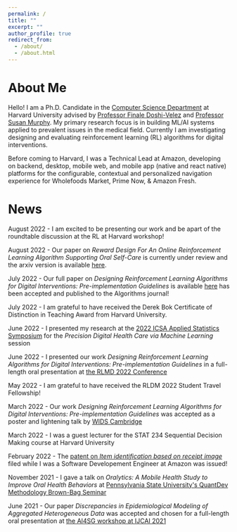 ```yaml
---
permalink: /
title: ""
excerpt: ""
author_profile: true
redirect_from:
  - /about/
  - /about.html
---
```


# About Me
Hello! I am a Ph.D. Candidate in the [Computer Science Department](https://www.seas.harvard.edu/computer-science) at Harvard University advised by [Professor Finale Doshi-Velez](https://finale.seas.harvard.edu/) and [Professor Susan Murphy](http://people.seas.harvard.edu/~samurphy/). My primary research focus is in building ML/AI systems applied to prevalent issues in the medical field. Currently I am investigating designing and evaluating reinforcement learning (RL) algorithms for digital interventions.

Before coming to Harvard, I was a Technical Lead at Amazon, developing on backend, desktop, mobile web, and mobile app (native and react native) platforms for the configurable, contextual and personalized navigation experience for Wholefoods Market, Prime Now, & Amazon Fresh.

# News
August 2022 - I am excited to be presenting our work and be apart of the roundtable discussion at the RL at Harvard workshop!

August 2022 - Our paper on *Reward Design For An Online Reinforcement Learning Algorithm Supporting Oral Self-Care* is currently under review and the arxiv version is available [here](https://arxiv.org/abs/2208.07406).

July 2022 - Our full paper on *Designing Reinforcement Learning Algorithms for Digital Interventions: Pre-implementation Guidelines* is available [here](https://www.mdpi.com/1999-4893/15/8/255) has been accepted and published to the Algorithms journal!

July 2022 - I am grateful to have received the
Derek Bok Certificate of Distinction in Teaching Award from Harvard University.

June 2022 - I presented my research at the [2022 ICSA Applied Statistics Symposium](https://symposium2022.icsa.org/) for the *Precision Digital Health Care via Machine Learning* session

June 2022 - I presented our work *Designing Reinforcement Learning Algorithms for Digital Interventions: Pre-implementation Guidelines* in a full-length oral presentation at [the RLMD 2022 Conference](https://rldm.org/)

May 2022 - I am grateful to have received the RLDM 2022 Student Travel Fellowship!

March 2022 - Our work *Designing Reinforcement Learning Algorithms for Digital Interventions: Pre-implementation Guidelines* was accepted as a poster and lightening talk by [WIDS Cambridge](https://www.widscambridge.org/posters)

March 2022 - I was a guest lecturer for the STAT 234 Sequential Decision Making course at Harvard University

February 2022 - The [patent on *Item identification based on receipt image*](https://patents.justia.com/patent/11257049) filed while I was a Software Developement Engineer at Amazon was issued!

November 2021 - I gave a talk on *Oralytics: A Mobile Health Study to Improve Oral Health Behaviors* at [Pennsylvania State University's QuantDev Methodology Brown-Bag Seminar](https://quantdev.ssri.psu.edu/)

June 2021 - Our paper *Discrepancies in Epidemiological Modeling of Aggregated Heterogeneous Data* was accepted and chosen for a full-length oral presentation at [the AI4SG workshop at IJCAI 2021](https://amulyayadav.github.io/AI4SG2021/)
